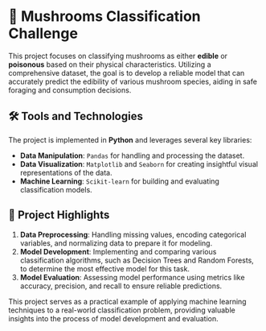 # 🍄 Mushrooms Classification Challenge

This project focuses on classifying mushrooms as either **edible** or **poisonous** based on their physical characteristics. Utilizing a comprehensive dataset, the goal is to develop a reliable model that can accurately predict the edibility of various mushroom species, aiding in safe foraging and consumption decisions.

## 🛠 Tools and Technologies

The project is implemented in **Python** and leverages several key libraries:

- **Data Manipulation**: `Pandas` for handling and processing the dataset.
- **Data Visualization**: `Matplotlib` and `Seaborn` for creating insightful visual representations of the data.
- **Machine Learning**: `Scikit-learn` for building and evaluating classification models.

## 🚀 Project Highlights

1. **Data Preprocessing**: Handling missing values, encoding categorical variables, and normalizing data to prepare it for modeling.
2. **Model Development**: Implementing and comparing various classification algorithms, such as Decision Trees and Random Forests, to determine the most effective model for this task.
3. **Model Evaluation**: Assessing model performance using metrics like accuracy, precision, and recall to ensure reliable predictions.

This project serves as a practical example of applying machine learning techniques to a real-world classification problem, providing valuable insights into the process of model development and evaluation.
